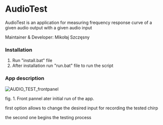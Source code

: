 # AudioTest
AudioTest is an application for measuring frequency response curve of a given audio output with a given audio input

Maintainer & Developer: Mikołaj Szczęsny

### Installation
1. Run "install.bat" file
2. After installation run "run.bat" file to run the script

### App description
![AUDIO_TEST_frontpanel](https://user-images.githubusercontent.com/77160449/174498120-10c0147c-1cbd-496c-ae3a-9cc4b1745363.png)

fig. 1. Front pannel ater initial run of the app.

first option allows to change the desired input for recording the tested chirp

the second one begins the testing process
